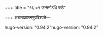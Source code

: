 +++
title = "१६ ०१ जन्मनोऽधि षष्ठे"

+++
अथान्नप्राशनमुपदिश्यते—

hugo-version: "0.94.2"hugo-version: "0.94.2"